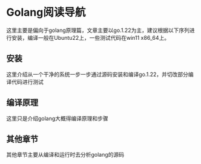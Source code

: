 # Golang阅读导航
这里主要是偏向于golang原理篇，文章主要以go.1.22为主，建议根据以下序列进行安装，编译一般在Ubuntu22上，一些测试代码在win11 x86_64上。
## 安装
这里介绍从一个干净的系统一步一步通过源码安装和编译go.1.22，并切改部分编译代码进行测试
## 编译原理
这里只是介绍golang大概得编译原理和步骤
## 其他章节
其他章节主要从编译和运行时去分析golang的源码